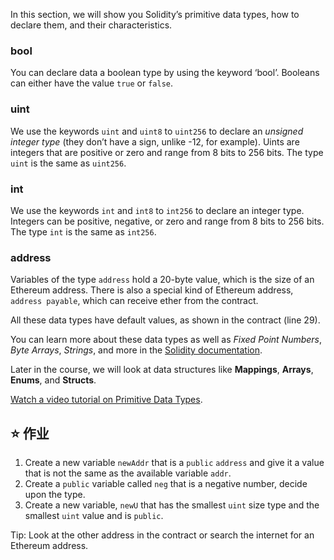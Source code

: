 In this section, we will show you Solidity’s primitive data types, how to declare them, and their characteristics.

### bool
You can declare data a boolean type by using the keyword ‘bool’. Booleans can either have the value `true` or `false`.

### uint
We use  the keywords `uint` and `uint8` to `uint256` to declare an *unsigned integer type* (they don’t have a sign, unlike -12, for example). Uints are integers that are positive or zero and range from 8 bits to 256 bits. The type `uint` is the same as `uint256`.

### int
We use the keywords `int` and `int8` to `int256` to declare an integer type. Integers can be positive, negative, or zero and range from 8 bits to 256 bits. The type `int` is the same as `int256`.

### address
Variables of the type `address` hold a 20-byte value, which is the size of an Ethereum address. There is also a special kind of Ethereum address, `address payable`, which can receive ether from the contract.

All these data types have default values, as shown in the contract (line 29).

You can learn more about these data types as well as *Fixed Point Numbers*, *Byte Arrays*, *Strings*, and more in the <a href="https://docs.soliditylang.org/en/latest/types.html" target="_blank">Solidity documentation</a>.

Later in the course, we will look at data structures like **Mappings**, **Arrays**, **Enums**, and **Structs**.

<a href="https://www.youtube.com/watch?v=8Tj-Th_S7NU" target="_blank">Watch a video tutorial on Primitive Data Types</a>.

## ⭐️ 作业
1. Create a new variable `newAddr` that is a `public` `address` and give it a value that is not the same as the available variable `addr`.
2. Create a `public` variable called `neg` that is a negative number, decide upon the type.
3. Create a new variable, `newU` that has the smallest `uint` size type and the smallest `uint` value and is `public`.

Tip: Look at the other address in the contract or search the internet for an Ethereum address.
